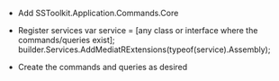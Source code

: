 ﻿- Add SSToolkit.Application.Commands.Core
- Register services 
var service = [any class or interface where the commands/queries exist];
builder.Services.AddMediatRExtensions(typeof(service).Assembly);

- Create the commands and queries as desired